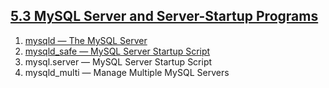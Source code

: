 ## [5.3 MySQL Server and Server-Startup Programs](http://dev.mysql.com/doc/refman/5.7/en/programs-server.html)

1. [mysqld — The MySQL Server](./1.md)
1. [mysqld_safe — MySQL Server Startup Script](./2.md)
1. mysql.server — MySQL Server Startup Script
1. mysqld_multi — Manage Multiple MySQL Servers